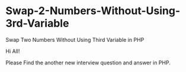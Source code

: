 # Swap-2-Numbers-Without-Using-3rd-Variable
Swap Two Numbers  Without Using Third Variable in PHP

Hi All!

Please Find the another new interview question and answer in PHP.
